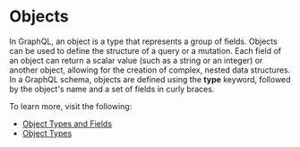 # Objects

In GraphQL, an object is a type that represents a group of fields. Objects can be used to define the structure of a query or a mutation. Each field of an object can return a scalar value (such as a string or an integer) or another object, allowing for the creation of complex, nested data structures. In a GraphQL schema, objects are defined using the **type** keyword, followed by the object's name and a set of fields in curly braces.

To learn more, visit the following:

- [Object Types and Fields](https://graphql.org/learn/schema/#object-types-and-fields)
- [Object Types](https://graphql.org/graphql-js/object-types/)
